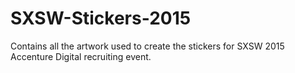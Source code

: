 # SXSW-Stickers-2015

Contains all the artwork used to create the stickers for SXSW 2015 Accenture Digital recruiting event.
